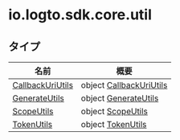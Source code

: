 # io.logto.sdk.core.util

## タイプ

| 名前                                            | 概要                                                   |
| ----------------------------------------------- | ------------------------------------------------------- |
| [CallbackUriUtils](-callback-uri-utils/index.md) | object [CallbackUriUtils](-callback-uri-utils/index.md) |
| [GenerateUtils](-generate-utils/index.md)        | object [GenerateUtils](-generate-utils/index.md)        |
| [ScopeUtils](-scope-utils/index.md)              | object [ScopeUtils](-scope-utils/index.md)              |
| [TokenUtils](-token-utils/index.md)              | object [TokenUtils](-token-utils/index.md)              |
